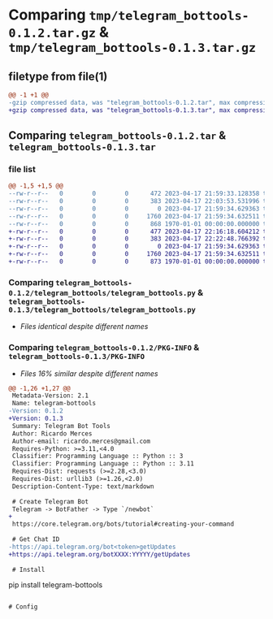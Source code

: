 # Comparing `tmp/telegram_bottools-0.1.2.tar.gz` & `tmp/telegram_bottools-0.1.3.tar.gz`

## filetype from file(1)

```diff
@@ -1 +1 @@
-gzip compressed data, was "telegram_bottools-0.1.2.tar", max compression
+gzip compressed data, was "telegram_bottools-0.1.3.tar", max compression
```

## Comparing `telegram_bottools-0.1.2.tar` & `telegram_bottools-0.1.3.tar`

### file list

```diff
@@ -1,5 +1,5 @@
--rw-r--r--   0        0        0      472 2023-04-17 21:59:33.128358 telegram_bottools-0.1.2/README.md
--rw-r--r--   0        0        0      383 2023-04-17 22:03:53.531996 telegram_bottools-0.1.2/pyproject.toml
--rw-r--r--   0        0        0        0 2023-04-17 21:59:34.629363 telegram_bottools-0.1.2/telegram_bottools/__init__.py
--rw-r--r--   0        0        0     1760 2023-04-17 21:59:34.632511 telegram_bottools-0.1.2/telegram_bottools/telegram_bottools.py
--rw-r--r--   0        0        0      868 1970-01-01 00:00:00.000000 telegram_bottools-0.1.2/PKG-INFO
+-rw-r--r--   0        0        0      477 2023-04-17 22:16:18.604212 telegram_bottools-0.1.3/README.md
+-rw-r--r--   0        0        0      383 2023-04-17 22:22:48.766392 telegram_bottools-0.1.3/pyproject.toml
+-rw-r--r--   0        0        0        0 2023-04-17 21:59:34.629363 telegram_bottools-0.1.3/telegram_bottools/__init__.py
+-rw-r--r--   0        0        0     1760 2023-04-17 21:59:34.632511 telegram_bottools-0.1.3/telegram_bottools/telegram_bottools.py
+-rw-r--r--   0        0        0      873 1970-01-01 00:00:00.000000 telegram_bottools-0.1.3/PKG-INFO
```

### Comparing `telegram_bottools-0.1.2/telegram_bottools/telegram_bottools.py` & `telegram_bottools-0.1.3/telegram_bottools/telegram_bottools.py`

 * *Files identical despite different names*

### Comparing `telegram_bottools-0.1.2/PKG-INFO` & `telegram_bottools-0.1.3/PKG-INFO`

 * *Files 16% similar despite different names*

```diff
@@ -1,26 +1,27 @@
 Metadata-Version: 2.1
 Name: telegram-bottools
-Version: 0.1.2
+Version: 0.1.3
 Summary: Telegram Bot Tools
 Author: Ricardo Merces
 Author-email: ricardo.merces@gmail.com
 Requires-Python: >=3.11,<4.0
 Classifier: Programming Language :: Python :: 3
 Classifier: Programming Language :: Python :: 3.11
 Requires-Dist: requests (>=2.28,<3.0)
 Requires-Dist: urllib3 (>=1.26,<2.0)
 Description-Content-Type: text/markdown
 
 # Create Telegram Bot
 Telegram -> BotFather -> Type `/newbot`
+
 https://core.telegram.org/bots/tutorial#creating-your-command
 
 # Get Chat ID
-https://api.telegram.org/bot<token>getUpdates
+https://api.telegram.org/botXXXX:YYYYY/getUpdates
 
 # Install
 ```
 pip install telegram-bottools
 ```
 
 # Config
```

